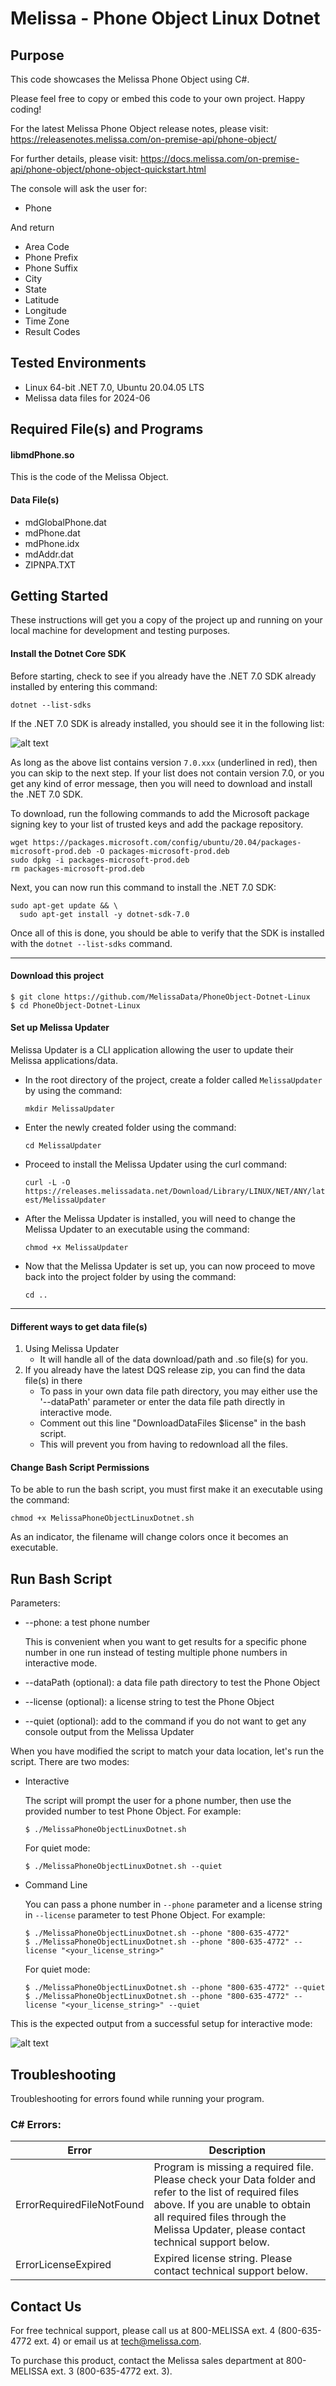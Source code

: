 # Melissa - Phone Object Linux Dotnet

## Purpose
This code showcases the Melissa Phone Object using C#.

Please feel free to copy or embed this code to your own project. Happy coding!

For the latest Melissa Phone Object release notes, please visit: https://releasenotes.melissa.com/on-premise-api/phone-object/

For further details, please visit: https://docs.melissa.com/on-premise-api/phone-object/phone-object-quickstart.html

The console will ask the user for:

- Phone 

And return 

- Area Code
- Phone Prefix
- Phone Suffix
- City
- State
- Latitude
- Longitude
- Time Zone
- Result Codes

## Tested Environments
- Linux 64-bit .NET 7.0, Ubuntu 20.04.05 LTS
- Melissa data files for 2024-06

## Required File(s) and Programs

#### libmdPhone.so

This is the code of the Melissa Object.

#### Data File(s)
- mdGlobalPhone.dat
- mdPhone.dat
- mdPhone.idx
- mdAddr.dat
- ZIPNPA.TXT

## Getting Started
These instructions will get you a copy of the project up and running on your local machine for development and testing purposes.

#### Install the Dotnet Core SDK
Before starting, check to see if you already have the .NET 7.0 SDK already installed by entering this command:

`dotnet --list-sdks`

If the .NET 7.0 SDK is already installed, you should see it in the following list:

![alt text](/screenshots/dotnet_output.png)

As long as the above list contains version `7.0.xxx` (underlined in red), then you can skip to the next step. If your list does not contain version 7.0, or you get any kind of error message, then you will need to download and install the .NET 7.0 SDK.

To download, run the following commands to add the Microsoft package signing key to your list of trusted keys and add the package repository.

```
wget https://packages.microsoft.com/config/ubuntu/20.04/packages-microsoft-prod.deb -O packages-microsoft-prod.deb
sudo dpkg -i packages-microsoft-prod.deb
rm packages-microsoft-prod.deb
```

Next, you can now run this command to install the .NET 7.0 SDK:

```
sudo apt-get update && \
  sudo apt-get install -y dotnet-sdk-7.0
```

Once all of this is done, you should be able to verify that the SDK is installed with the `dotnet --list-sdks` command.

----------------------------------------

#### Download this project
```
$ git clone https://github.com/MelissaData/PhoneObject-Dotnet-Linux
$ cd PhoneObject-Dotnet-Linux
```

#### Set up Melissa Updater 
Melissa Updater is a CLI application allowing the user to update their Melissa applications/data. 

- In the root directory of the project, create a folder called `MelissaUpdater` by using the command: 

  `mkdir MelissaUpdater`

- Enter the newly created folder using the command:

  `cd MelissaUpdater`

- Proceed to install the Melissa Updater using the curl command: 

  `curl -L -O https://releases.melissadata.net/Download/Library/LINUX/NET/ANY/latest/MelissaUpdater`

- After the Melissa Updater is installed, you will need to change the Melissa Updater to an executable using the command:

  `chmod +x MelissaUpdater`

- Now that the Melissa Updater is set up, you can now proceed to move back into the project folder by using the command:
  
   `cd ..`
----------------------------------------

#### Different ways to get data file(s)
1.  Using Melissa Updater
    - It will handle all of the data download/path and .so file(s) for you. 
2.  If you already have the latest DQS release zip, you can find the data file(s) in there
    - To pass in your own data file path directory, you may either use the '--dataPath' parameter or enter the data file path directly in interactive mode.
    - Comment out this line "DownloadDataFiles $license" in the bash script.
    - This will prevent you from having to redownload all the files.

#### Change Bash Script Permissions
To be able to run the bash script, you must first make it an executable using the command:

`chmod +x MelissaPhoneObjectLinuxDotnet.sh`

As an indicator, the filename will change colors once it becomes an executable.

## Run Bash Script
Parameters:
- --phone: a test phone number
 	
  This is convenient when you want to get results for a specific phone number in one run instead of testing multiple phone numbers in interactive mode.

- --dataPath (optional): a data file path directory to test the Phone Object
- --license (optional): a license string to test the Phone Object
- --quiet (optional): add to the command if you do not want to get any console output from the Melissa Updater

When you have modified the script to match your data location, let's run the script. There are two modes:
- Interactive 

	The script will prompt the user for a phone number, then use the provided number to test Phone Object. For example:
	```
	$ ./MelissaPhoneObjectLinuxDotnet.sh
	```
  For quiet mode:
  ```
  $ ./MelissaPhoneObjectLinuxDotnet.sh --quiet
  ```
- Command Line 

	You can pass a phone number in ```--phone``` parameter and a license string in ```--license``` parameter to test Phone Object. For example:
	```
    $ ./MelissaPhoneObjectLinuxDotnet.sh --phone "800-635-4772" 
    $ ./MelissaPhoneObjectLinuxDotnet.sh --phone "800-635-4772" --license "<your_license_string>"
    ```
	For quiet mode:
    ```
    $ ./MelissaPhoneObjectLinuxDotnet.sh --phone "800-635-4772" --quiet
    $ ./MelissaPhoneObjectLinuxDotnet.sh --phone "800-635-4772" --license "<your_license_string>" --quiet
    ```
This is the expected output from a successful setup for interactive mode:

![alt text](/screenshots/output.jpg)

    
## Troubleshooting

Troubleshooting for errors found while running your program.

### C# Errors:

| Error      | Description |
| ----------- | ----------- |
| ErrorRequiredFileNotFound      | Program is missing a required file. Please check your Data folder and refer to the list of required files above. If you are unable to obtain all required files through the Melissa Updater, please contact technical support below. |
| ErrorLicenseExpired   | Expired license string. Please contact technical support below. |


## Contact Us

For free technical support, please call us at 800-MELISSA ext. 4 (800-635-4772 ext. 4) or email us at tech@melissa.com.

To purchase this product, contact the Melissa sales department at 800-MELISSA ext. 3 (800-635-4772 ext. 3).
